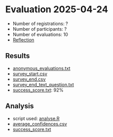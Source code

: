 # Evaluation 2025-04-24

- Number of registrations: ?
- Number of participants: ?
- Number of evaluations:  10
- [Reflection](../../reflections/20250424/README.md)

## Results

- [anonymous_evaluations.txt](anonymous_evaluations.txt)
- [survey_start.csv](survey_start.csv)
- [survey_end.csv](survey_end.csv)
- [survey_end_text_question.txt](survey_end_text_question.txt)
- [success_score.txt](success_score.txt): 92%

## Analysis

- script used: [analyse.R](analyse.R)
- [average_confidences.csv](average_confidences.csv)
- [success_score.txt](success_score.txt)
